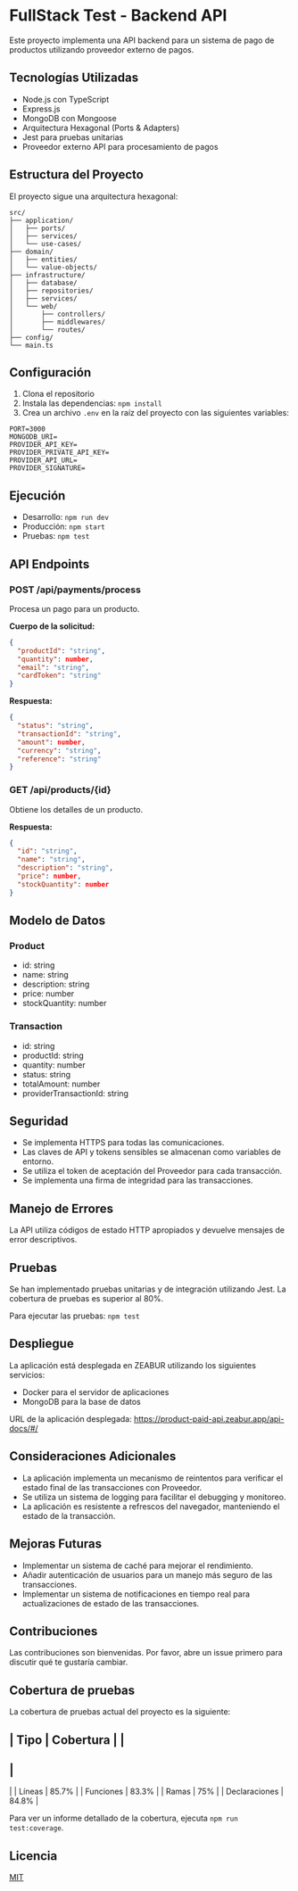 # FullStack Test - Backend API

Este proyecto implementa una API backend para un sistema de pago de productos utilizando proveedor externo de pagos.

## Tecnologías Utilizadas

- Node.js con TypeScript
- Express.js
- MongoDB con Mongoose
- Arquitectura Hexagonal (Ports & Adapters)
- Jest para pruebas unitarias
- Proveedor externo API para procesamiento de pagos

## Estructura del Proyecto

El proyecto sigue una arquitectura hexagonal:

```
src/
├── application/
│   ├── ports/
│   ├── services/
│   └── use-cases/
├── domain/
│   ├── entities/
│   └── value-objects/
├── infrastructure/
│   ├── database/
│   ├── repositories/
│   ├── services/
│   └── web/
│       ├── controllers/
│       ├── middlewares/
│       └── routes/
├── config/
└── main.ts
```

## Configuración

1. Clona el repositorio
2. Instala las dependencias: `npm install`
3. Crea un archivo `.env` en la raíz del proyecto con las siguientes variables:

```
PORT=3000
MONGODB_URI=
PROVIDER_API_KEY=
PROVIDER_PRIVATE_API_KEY=
PROVIDER_API_URL=
PROVIDER_SIGNATURE=
```

## Ejecución

- Desarrollo: `npm run dev`
- Producción: `npm start`
- Pruebas: `npm test`

## API Endpoints

### POST /api/payments/process

Procesa un pago para un producto.

**Cuerpo de la solicitud:**
```json
{
  "productId": "string",
  "quantity": number,
  "email": "string",
  "cardToken": "string"
}
```

**Respuesta:**
```json
{
  "status": "string",
  "transactionId": "string",
  "amount": number,
  "currency": "string",
  "reference": "string"
}
```

### GET /api/products/{id}

Obtiene los detalles de un producto.

**Respuesta:**
```json
{
  "id": "string",
  "name": "string",
  "description": "string",
  "price": number,
  "stockQuantity": number
}
```

## Modelo de Datos

### Product
- id: string
- name: string
- description: string
- price: number
- stockQuantity: number

### Transaction
- id: string
- productId: string
- quantity: number
- status: string
- totalAmount: number
- providerTransactionId: string

## Seguridad

- Se implementa HTTPS para todas las comunicaciones.
- Las claves de API y tokens sensibles se almacenan como variables de entorno.
- Se utiliza el token de aceptación del Proveedor para cada transacción.
- Se implementa una firma de integridad para las transacciones.

## Manejo de Errores

La API utiliza códigos de estado HTTP apropiados y devuelve mensajes de error descriptivos.

## Pruebas

Se han implementado pruebas unitarias y de integración utilizando Jest. La cobertura de pruebas es superior al 80%.

Para ejecutar las pruebas: `npm test`

## Despliegue

La aplicación está desplegada en ZEABUR utilizando los siguientes servicios:
- Docker para el servidor de aplicaciones
- MongoDB para la base de datos

URL de la aplicación desplegada: https://product-paid-api.zeabur.app/api-docs/#/

## Consideraciones Adicionales

- La aplicación implementa un mecanismo de reintentos para verificar el estado final de las transacciones con Proveedor.
- Se utiliza un sistema de logging para facilitar el debugging y monitoreo.
- La aplicación es resistente a refrescos del navegador, manteniendo el estado de la transacción.

## Mejoras Futuras

- Implementar un sistema de caché para mejorar el rendimiento.
- Añadir autenticación de usuarios para un manejo más seguro de las transacciones.
- Implementar un sistema de notificaciones en tiempo real para actualizaciones de estado de las transacciones.

## Contribuciones

Las contribuciones son bienvenidas. Por favor, abre un issue primero para discutir qué te gustaría cambiar.


## Cobertura de pruebas

La cobertura de pruebas actual del proyecto es la siguiente:

|
 Tipo
|
 Cobertura
|
|
-----------
|
-----------
|
|
 Líneas
|
 85.7%
|
|
 Funciones
|
 83.3%
|
|
 Ramas
|
 75%
|
|
 Declaraciones
|
 84.8%
|

Para ver un informe detallado de la cobertura, ejecuta `npm run test:coverage`.

## Licencia

[MIT](https://choosealicense.com/licenses/mit/)
